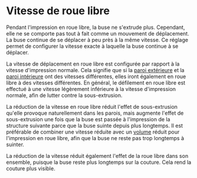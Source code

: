 Vitesse de roue libre
====
Pendant l'impression en roue libre, la buse ne s'extrude plus. Cependant, elle ne se comporte pas tout à fait comme un mouvement de déplacement. La buse continue de se déplacer à peu près à la même vitesse. Ce réglage permet de configurer la vitesse exacte à laquelle la buse continue à se déplacer.

La vitesse de déplacement en roue libre est configurée par rapport à la vitesse d'impression normale. Cela signifie que si la [paroi extérieure](../speed/speed_wall_0.md) et la [paroi intérieure](../speed/speed_wall_x.md) ont des vitesses différentes, elles iront également en roue libre à des vitesses différentes. En général, le défilement en roue libre est effectué à une vitesse légèrement inférieure à la vitesse d'impression normale, afin de lutter contre la sous-extrusion.

La réduction de la vitesse en roue libre réduit l'effet de sous-extrusion qu'elle provoque naturellement dans les parois, mais augmente l'effet de sous-extrusion une fois que la buse est passée à l'impression de la structure suivante parce que la buse suinte depuis plus longtemps. Il est préférable de combiner une vitesse réduite avec un [volume](coasting_volume.md) réduit pour l'impression en roue libre, afin que la buse ne reste pas trop longtemps à suinter.

La réduction de la vitesse réduit également l'effet de la roue libre dans son ensemble, puisque la buse reste plus longtemps sur la couture. Cela rend la couture plus visible.
